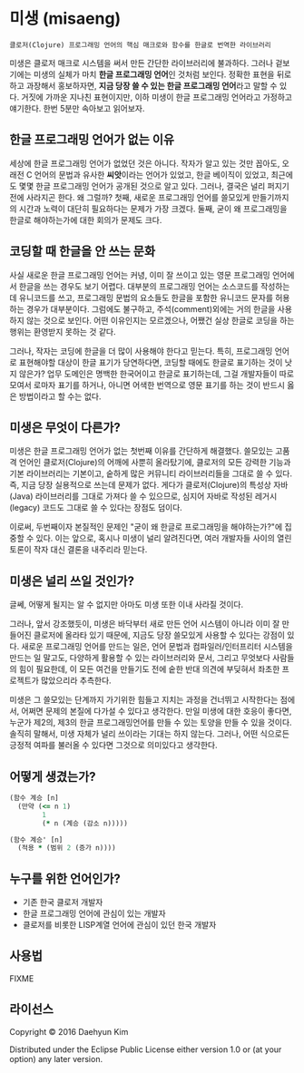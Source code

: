 # 미생 (misaeng)

    클로저(Clojure) 프로그래밍 언어의 핵심 매크로와 함수를 한글로 번역한 라이브러리

미생은 클로저 매크로 시스템을 써서 만든 간단한 라이브러리에 불과하다. 그러나 겉보기에는 미생의 실체가 마치 **한글 프로그래밍 언어**인 것처럼 보인다. 정확한 표현을 뒤로하고 과장해서 홍보하자면, **지금 당장 쓸 수 있는 한글 프로그래밍 언어**라고 말할 수 있다. 거짓에 가까운 지나친 표현이지만, 이하 미생이 한글 프로그래밍 언어라고 가정하고 얘기한다. 한번 5분만 속아보고 읽어보자.

## 한글 프로그래밍 언어가 없는 이유

세상에 한글 프로그래밍 언어가 없었던 것은 아니다. 작자가 알고 있는 것만 꼽아도, 오래전 C 언어의 문법과 유사한 **씨앗**이라는 언어가 있었고, 한글 베이직이 있었고, 최근에도 몇몇 한글 프로그래밍 언어가 공개된 것으로 알고 있다. 그러나, 결국은 널리 퍼지기 전에 사라지곤 한다. 왜 그럴까? 첫째, 새로운 프로그래밍 언어를 쓸모있게 만들기까지의 시간과 노력이 대단히 필요하다는 문제가 가장 크겠다. 둘째, 굳이 왜 프로그래밍을 한글로 해야하는가에 대한 회의가 문제도 크다.

## 코딩할 때 한글을 안 쓰는 문화

사실 새로운 한글 프로그래밍 언어는 커녕, 이미 잘 쓰이고 있는 영문 프로그래밍 언어에서 한글을 쓰는 경우도 보기 어렵다. 대부분의 프로그래밍 언어는 소스코드를 작성하는데 유니코드를 쓰고, 프로그래밍 문법의 요소들도 한글을 포함한 유니코드 문자를 허용하는 경우가 대부분이다. 그럼에도 불구하고, 주석(comment)외에는 거의 한글을 사용하지 않는 것으로 보인다. 어떤 이유인지는 모르겠으나, 어쨌건 실상 한글로 코딩을 하는 행위는 환영받지 못하는 것 같다.

그러나, 작자는 코딩에 한글을 더 많이 사용해야 한다고 믿는다. 특히, 프로그래밍 언어로 표현해야할 대상이 한글 표기가 당연하다면, 코딩할 때에도 한글로 표기하는 것이 낫지 않은가? 업무 도메인은 명백한 한국어이고 한글로 표기하는데, 그걸 개발자들이 따로 모여서 로마자 표기를 하거나, 아니면 어색한 번역으로 영문 표기를 하는 것이 반드시 옳은 방법이라고 할 수는 없다.

## 미생은 무엇이 다른가?

미생은 한글 프로그래밍 언어가 없는 첫번째 이유를 간단하게 해결했다. 쓸모있는 고품격 언어인 클로저(Clojure)의 어깨에 사뿐히 올라탔기에, 클로저의 모든 강력한 기능과 기본 라이브러리는 기본이고, 숱하게 많은 커뮤니티 라이브러리들을 그대로 쓸 수 있다. 즉, 지금 당장 실용적으로 쓰는데 문제가 없다. 게다가 클로저(Clojure)의 특성상 자바(Java) 라이브러리를 그대로 가져다 쓸 수 있으므로, 심지어 자바로 작성된 레거시(legacy) 코드도 그대로 쓸 수 있다는 장점도 덤이다.

이로써, 두번째이자 본질적인 문제인 "굳이 왜 한글로 프로그래밍을 해야하는가?"에 집중할 수 있다. 이는 앞으로, 혹시나 미생이 널리 알려진다면, 여러 개발자들 사이의 열린 토론이 작자 대신 결론을 내주리라 믿는다.

## 미생은 널리 쓰일 것인가?

글쎄, 어떻게 될지는 알 수 없지만 아마도 미생 또한 이내 사라질 것이다.

그러나, 앞서 강조했듯이, 미생은 바닥부터 새로 만든 언어 시스템이 아니라 이미 잘 만들어진 클로저에 올라타 있기 때문에, 지금도 당장 쓸모있게 사용할 수 있다는 강점이 있다. 새로운 프로그래밍 언어를 만드는 일은, 언어 문법과 컴파일러/인터프리터 시스템을 만드는 일 말고도, 다양하게 활용할 수 있는 라이브러리와 문서, 그리고 무엇보다 사람들의 힘이 필요한데, 이 모든 여건을 만들기도 전에 숱한 반대 의견에 부딪혀서 좌초한 프로젝트가 많았으리라 추측한다.

미생은 그 쓸모있는 단계까지 가기위한 힘들고 지치는 과정을 건너뛰고 시작한다는 점에서, 어쩌면 문제의 본질에 다가설 수 있다고 생각한다. 만일 미생에 대한 호응이 좋다면, 누군가 제2의, 제3의 한글 프로그래밍언어를 만들 수 있는 토양을 만들 수 있을 것이다. 솔직히 말해서, 미생 자체가 널리 쓰이라는 기대는 하지 않는다. 그러나, 어떤 식으로든 긍정적 여파를 불러올 수 있다면 그것으로 의미있다고 생각한다.

## 어떻게 생겼는가?

``` clojure
(함수 계승 [n]
  (만약 (<= n 1)
        1
        (* n (계승 (감소 n)))))

(함수 계승' [n]
  (적용 * (범위 2 (증가 n))))
```

## 누구를 위한 언어인가?

* 기존 한국 클로저 개발자
* 한글 프로그래밍 언어에 관심이 있는 개발자
* 클로저를 비롯한 LISP계열 언어에 관심이 있던 한국 개발자

## 사용법

FIXME

## 라이선스

Copyright © 2016 Daehyun Kim

Distributed under the Eclipse Public License either version 1.0 or (at
your option) any later version.
